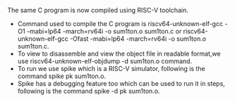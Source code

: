 The same C program is now compiled using RISC-V toolchain.

* Command used to compile the C program is riscv64-unknown-elf-gcc -O1 -mabi=lp64 -march=rv64i -o sum1ton.o sum1ton.c or riscv64-unknown-elf-gcc -Ofast -mabi=lp64 -march=rv64i -o sum1ton.o sum1ton.c.
* To view to disassemble and view the object file in readable format,we use riscv64-unknown-elf-objdump -d sum1ton.o command.
* To run we use spike which is a RISC-V simulator, following is the command spike pk sum1ton.o.
* Spike has a debugging feature too which can be used to run it in steps, following is the command spike -d pk sum1ton.o.
